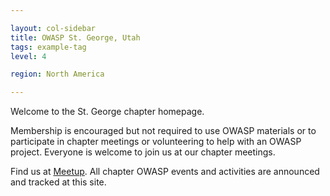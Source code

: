 ```yaml
---

layout: col-sidebar
title: OWASP St. George, Utah
tags: example-tag
level: 4

region: North America

---
```


Welcome to the St. George chapter homepage.

Membership is encouraged but not required to use OWASP materials or to participate in chapter meetings or volunteering to help with an OWASP project. Everyone is welcome to join us at our chapter meetings. 

Find us at [Meetup](https://www.meetup.com/OWASP-St-George-Chapter/). All chapter OWASP events and activities are announced and tracked at this site. 



